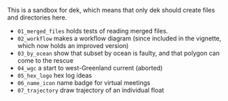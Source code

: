 This is a sandbox for dek, which means that only dek should create files and
directories here.

* `01_merged_files` holds tests of reading merged files.
* `02_workflow` makes a workflow diagram (since included in the vignette, which
  now holds an improved version)
* `03_by_ocean` show that subset by ocean is faulty, and that polygon can come
  to the rescue
* `04_wgc` a start to west-Greenland current (aborted)
* `05_hex_logo` hex log ideas
* `06_name_icon` name badge for virtual meetings
* `07_trajectory` draw trajectory of an individual float

